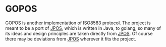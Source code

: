 # GOPOS

GOPOS is another implementation of ISO8583 protocol.
The project is meant to be a port of [JPOS](https://github.com/jpos/jPOS), which is written in Java, to golang, so many of its ideas and design principles are taken directly from [JPOS](https://github.com/jpos/jPOS). Of course there may be deviations from [JPOS](https://github.com/jpos/jPOS) wherever it fits the project.  
